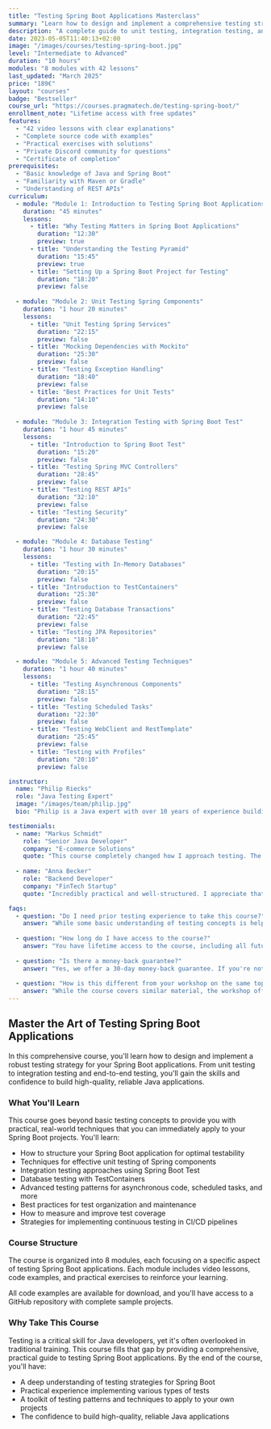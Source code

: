```yaml
---
title: "Testing Spring Boot Applications Masterclass"
summary: "Learn how to design and implement a comprehensive testing strategy for your Spring Boot applications"
description: "A complete guide to unit testing, integration testing, and end-to-end testing for Spring Boot applications"
date: 2023-05-05T11:40:13+02:00
image: "/images/courses/testing-spring-boot.jpg"
level: "Intermediate to Advanced"
duration: "10 hours"
modules: "8 modules with 42 lessons"
last_updated: "March 2025"
price: "189€"
layout: "courses"
badge: "Bestseller"
course_url: "https://courses.pragmatech.de/testing-spring-boot/"
enrollment_note: "Lifetime access with free updates"
features:
  - "42 video lessons with clear explanations"
  - "Complete source code with examples"
  - "Practical exercises with solutions"
  - "Private Discord community for questions"
  - "Certificate of completion"
prerequisites:
  - "Basic knowledge of Java and Spring Boot"
  - "Familiarity with Maven or Gradle"
  - "Understanding of REST APIs"
curriculum:
  - module: "Module 1: Introduction to Testing Spring Boot Applications"
    duration: "45 minutes"
    lessons:
      - title: "Why Testing Matters in Spring Boot Applications"
        duration: "12:30"
        preview: true
      - title: "Understanding the Testing Pyramid"
        duration: "15:45"
        preview: true
      - title: "Setting Up a Spring Boot Project for Testing"
        duration: "18:20"
        preview: false
  
  - module: "Module 2: Unit Testing Spring Components"
    duration: "1 hour 20 minutes"
    lessons:
      - title: "Unit Testing Spring Services"
        duration: "22:15"
        preview: false
      - title: "Mocking Dependencies with Mockito"
        duration: "25:30"
        preview: false
      - title: "Testing Exception Handling"
        duration: "18:40"
        preview: false
      - title: "Best Practices for Unit Tests"
        duration: "14:10"
        preview: false
  
  - module: "Module 3: Integration Testing with Spring Boot Test"
    duration: "1 hour 45 minutes"
    lessons:
      - title: "Introduction to Spring Boot Test"
        duration: "15:20"
        preview: false
      - title: "Testing Spring MVC Controllers"
        duration: "28:45"
        preview: false
      - title: "Testing REST APIs"
        duration: "32:10"
        preview: false
      - title: "Testing Security"
        duration: "24:30"
        preview: false

  - module: "Module 4: Database Testing"
    duration: "1 hour 30 minutes"
    lessons:
      - title: "Testing with In-Memory Databases"
        duration: "20:15"
        preview: false
      - title: "Introduction to TestContainers"
        duration: "25:30"
        preview: false
      - title: "Testing Database Transactions"
        duration: "22:45"
        preview: false
      - title: "Testing JPA Repositories"
        duration: "18:10"
        preview: false

  - module: "Module 5: Advanced Testing Techniques"
    duration: "1 hour 40 minutes"
    lessons:
      - title: "Testing Asynchronous Components"
        duration: "28:15"
        preview: false
      - title: "Testing Scheduled Tasks"
        duration: "22:30"
        preview: false
      - title: "Testing WebClient and RestTemplate"
        duration: "25:45"
        preview: false
      - title: "Testing with Profiles"
        duration: "20:10"
        preview: false

instructor:
  name: "Philip Riecks"
  role: "Java Testing Expert"
  image: "/images/team/philip.jpg"
  bio: "Philip is a Java expert with over 10 years of experience building and testing Spring Boot applications. He's helped dozens of companies implement effective testing strategies and is a regular speaker at conferences like Spring I/O, Devoxx, and VMWare Explore."

testimonials:
  - name: "Markus Schmidt"
    role: "Senior Java Developer"
    company: "E-commerce Solutions"
    quote: "This course completely changed how I approach testing. The section on TestContainers alone was worth the price of admission - it solved several persistent testing problems we'd been struggling with."
  
  - name: "Anna Becker"
    role: "Backend Developer"
    company: "FinTech Startup"
    quote: "Incredibly practical and well-structured. I appreciate that Philip shows not just the 'happy path' but also how to test edge cases and error scenarios. Our test coverage and reliability have improved dramatically."

faqs:
  - question: "Do I need prior testing experience to take this course?"
    answer: "While some basic understanding of testing concepts is helpful, the course starts with fundamentals and gradually builds up to more advanced topics. If you have basic Spring Boot knowledge, you'll be able to follow along."
  
  - question: "How long do I have access to the course?"
    answer: "You have lifetime access to the course, including all future updates and improvements. Once you purchase the course, it's yours forever."
  
  - question: "Is there a money-back guarantee?"
    answer: "Yes, we offer a 30-day money-back guarantee. If you're not satisfied with the course for any reason, simply contact us within 30 days of purchase for a full refund."
  
  - question: "How is this different from your workshop on the same topic?"
    answer: "While the course covers similar material, the workshop offers real-time interaction with the instructor and customization for your team's specific needs. The course allows you to learn at your own pace and revisit material whenever needed."
---
```


## Master the Art of Testing Spring Boot Applications

In this comprehensive course, you'll learn how to design and implement a robust testing strategy for your Spring Boot applications. From unit testing to integration testing and end-to-end testing, you'll gain the skills and confidence to build high-quality, reliable Java applications.

### What You'll Learn

This course goes beyond basic testing concepts to provide you with practical, real-world techniques that you can immediately apply to your Spring Boot projects. You'll learn:

- How to structure your Spring Boot application for optimal testability
- Techniques for effective unit testing of Spring components
- Integration testing approaches using Spring Boot Test
- Database testing with TestContainers
- Advanced testing patterns for asynchronous code, scheduled tasks, and more
- Best practices for test organization and maintenance
- How to measure and improve test coverage
- Strategies for implementing continuous testing in CI/CD pipelines

### Course Structure

The course is organized into 8 modules, each focusing on a specific aspect of testing Spring Boot applications. Each module includes video lessons, code examples, and practical exercises to reinforce your learning.

All code examples are available for download, and you'll have access to a GitHub repository with complete sample projects.

### Why Take This Course

Testing is a critical skill for Java developers, yet it's often overlooked in traditional training. This course fills that gap by providing a comprehensive, practical guide to testing Spring Boot applications. By the end of the course, you'll have:

- A deep understanding of testing strategies for Spring Boot
- Practical experience implementing various types of tests
- A toolkit of testing patterns and techniques to apply to your own projects
- The confidence to build high-quality, reliable Java applications
